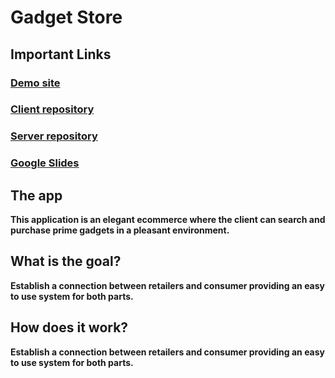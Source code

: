 # Gadget Store


## Important Links

### [Demo site](https://prime-gadgets.netlify.app/)

### [Client repository](https://github.com/AngeloRai/gadget-store-client)

### [Server repository](https://github.com/AngeloRai/gadget-store-server)

### [Google Slides](https://docs.google.com/presentation/d/1S4o0DojhbV2nGNsa86-YobuvAQpd0jPye91y3DTE0ow/edit#slide=id.gd39d7d08c1_1_4)


## The app

**This application is an elegant ecommerce where the client can search and purchase prime gadgets in a pleasant environment.**

## What is the goal?

**Establish a connection between retailers and consumer providing an easy to use system for both parts.**

## How does it work?

**Establish a connection between retailers and consumer providing an easy to use system for both parts.**
